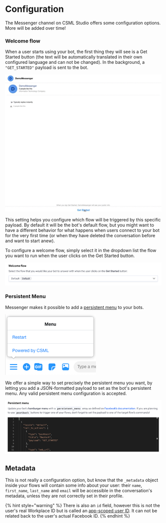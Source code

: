 # Configuration

The Messenger channel on CSML Studio offers some configuration options. More will be added over time!

### Welcome flow

When a user starts using your bot, the first thing they will see is a Get Started button \(the text will be automatically translated in their own configured language and can not be changed\). In the background, a `"GET_STARTED"` payload is sent to the bot.

![](../../.gitbook/assets/demomessenger-1.gif)

This setting helps you configure which flow will be triggered by this specific payload. By default it will be the bot's default flow, but you might want to have a different behavior for what happens when users connect to your bot for the very first time \(or when they have deleted the conversation before and want to start anew\).

To configure a welcome flow, simply select it in the dropdown list the flow you want to run when the user clicks on the Get Started button.

![](../../.gitbook/assets/capture-de-cran-2020-04-20-17.54.10.png)

### Persistent Menu

Messenger makes it possible to add a [persistent menu](https://developers.facebook.com/docs/messenger-platform/send-messages/persistent-menu/#the-persistent-menu) to your bots. 

![The default persistent menu for your bot](../../.gitbook/assets/capture-de-cran-2020-04-20-18.05.14.png)

We offer a simple way to set precisely the persistent menu you want, by letting you add a JSON-formatted payload to set as the bot's persistent menu. Any valid persistent menu configuration is accepted.

![](../../.gitbook/assets/capture-de-cran-2020-04-20-18.04.04.png)

## Metadata

This is not really a configuration option, but know that the `_metadata` object inside your flows will contain some info about your user: their `name`, `first_name`, `last_name` and `email` will be accessible in the conversation's metadata, unless they are not correctly set in their profile.

{% hint style="warning" %}
There is also an `id` field, however this is not the user's real Workplace ID but is called an [app-scoped user ID](https://developers.facebook.com/docs/workplace/third-party-apps/development#user-ids). It can not be related back to the user's actual Facebook ID.
{% endhint %}

